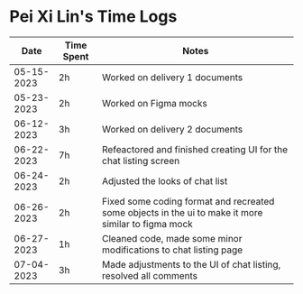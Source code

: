 # Pei Xi Lin's Time Logs

| Date | Time Spent | Notes |
|------|------|-------|
| 05-15-2023     |    2h  |    Worked on delivery 1 documents   |
|   05-23-2023   |   2h   |    Worked on Figma mocks  |
|    06-12-2023  |   3h   |    Worked on delivery 2 documents   |
|    06-22-2023  |   7h   |    Refeactored and finished creating UI for the chat listing screen   |
|    06-24-2023  |   2h   |    Adjusted the looks of chat list  |
|    06-26-2023  |   2h   |    Fixed some coding format and recreated some objects in the ui to make it more similar to figma mock |
|    06-27-2023  |   1h   |    Cleaned code, made some minor modifications to chat listing page |
|    07-04-2023  |   3h   |    Made adjustments to the UI of chat listing, resolved all comments |
